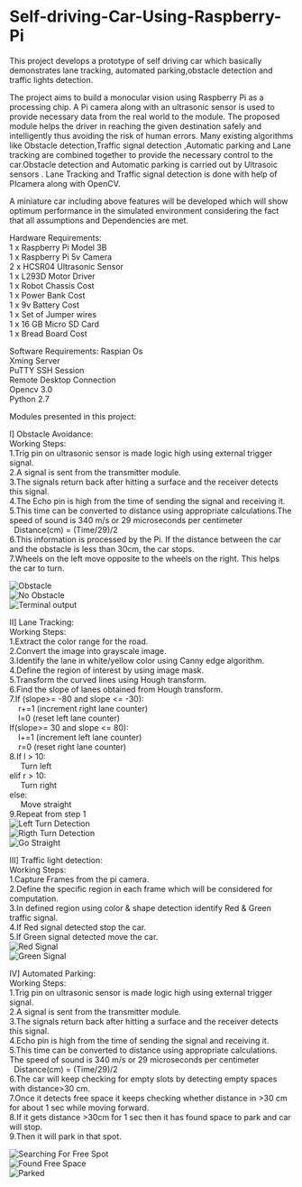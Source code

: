 # Self-driving-Car-Using-Raspberry-Pi
This project develops a prototype of self driving car which basically demonstrates lane tracking, automated parking,obstacle detection and traffic lights detection.

The project aims to build a monocular vision using Raspberry Pi as a processing chip. A Pi camera along with an ultrasonic sensor is used to provide necessary data from the real world to the module. The proposed module helps the driver in reaching the given destination safely and intelligently thus avoiding the risk of human errors. Many existing algorithms like  Obstacle detection,Traffic signal detection ,Automatic parking  and Lane tracking are combined together to provide the necessary control to the car.Obstacle detection and Automatic parking  is carried out by Ultrasoic sensors . Lane Tracking and Traffic signal detection is done with help of PIcamera along with OpenCV. 

 A miniature car including above features will be developed which will show optimum performance in the simulated environment considering the fact that all assumptions and Dependencies are met.
 
 Hardware Requirements:<br/>
 1 x Raspberry Pi Model 3B <br/>
 1 x Raspberry Pi 5v Camera <br/>
 2 x HCSR04 Ultrasonic Sensor <br/>
 1 x L293D Motor Driver <br/>
 1 x Robot Chassis Cost <br/>
 1 x Power Bank Cost <br/>
 1 x 9v Battery Cost <br/>
 1 x Set of Jumper wires <br/>
 1 x 16 GB Micro SD Card <br/>
 1 x  Bread Board Cost   <br/>
 
 
 Software Requirements:
 Raspian Os <br/>
 Xming Server <br/>
 PuTTY SSH Session <br/>
 Remote Desktop Connection <br/>
 Opencv 3.0 <br/>
 Python 2.7 <br/>
 
 Modules presented in this project:<br/>
 
 I] Obstacle Avoidance:<br/>
 Working Steps:<br/>
 1.Trig pin on ultrasonic sensor is made logic high using external trigger signal.<br/>
 2.A signal is sent from the transmitter module.<br/>
 3.The signals return back after hitting a surface and the receiver detects this signal.<br/>
 4.The Echo pin is high from the time of sending the signal and receiving it.<br/>
 5.This time can be converted to distance using appropriate calculations.The speed of sound is 340 m/s or 29 microseconds per centimeter<br/>
   &nbsp;&nbsp;Distance(cm) = (Time/29)/2<br/>
 6.This information is processed by the Pi. If the distance between the car and the obstacle is less than 30cm, the car stops.<br/>
 7.Wheels on the left move opposite to the wheels on the right. This helps the car to turn.<br/>
 
 ![Obstacle](https://www.papeeria.com/f/raw/obstacle.png?project_id=a926426ea9aa2141d68919410f7488e9&file_id=5b63a4ca263406746ea1a092484acb3b) <br/>
 ![No Obstacle](https://github.com/ishanambike/Self-driving-Car-Using-Raspberry-Pi/blob/master/Proj_images/No_obs.png)<br/>
 ![Terminal output](https://www.papeeria.com/f/raw/obst_ter.png?project_id=a926426ea9aa2141d68919410f7488e9&file_id=ef35b00e37691c1a362acf43c003fbb2)<br/>
 
 
 
 
 II] Lane Tracking:<br/>
 Working Steps:<br/>
 1.Extract the color range for the road.<br/>
 2.Convert the image into grayscale image.<br/>
 3.Identify the lane in white/yellow color using Canny edge algorithm.<br/>
 4.Define the region of interest by using image mask.<br/>
 5.Transform the curved lines using Hough transform.<br/>
 6.Find the slope of lanes obtained from Hough transform.<br/>
 7.If (slope>= -80 and slope <= -30):<br/>
      &nbsp;&nbsp;&nbsp;&nbsp;r+=1 (increment right lane counter)<br/>
      &nbsp;&nbsp;&nbsp;&nbsp;l=0 (reset left lane counter)<br/>
   If(slope>= 30 and slope <= 80):<br/>
      &nbsp;&nbsp;&nbsp;&nbsp;l+=1 (increment left lane counter)<br/>
      &nbsp;&nbsp;&nbsp;&nbsp;r=0 (reset right lane counter)<br/>
8.If l > 10:<br/>
   &nbsp;&nbsp;&nbsp;&nbsp; Turn left<br/>
  elif r > 10:<br/>
   &nbsp;&nbsp;&nbsp;&nbsp; Turn right<br/>
  else:<br/>
   &nbsp;&nbsp;&nbsp;&nbsp; Move straight <br/>
9.Repeat from step 1<br/>
![Left Turn Detection](https://www.papeeria.com/f/raw/left.png?project_id=a926426ea9aa2141d68919410f7488e9&file_id=844082b49a568ff6299de8a8c1d4184b)<br/>
![Rigth Turn Detection](https://www.papeeria.com/f/raw/right.png?project_id=a926426ea9aa2141d68919410f7488e9&file_id=0830918814f385ccb750b92aacf3d18d)<br/>
![Go Straight](https://www.papeeria.com/f/raw/straight.png?project_id=a926426ea9aa2141d68919410f7488e9&file_id=7e089dd46b5bcacfe924e91d0ed16e43)<br/>


III] Traffic light detection:<br/>
Working Steps:<br/>
1.Capture Frames from the pi camera.<br/>
2.Define the specific region in each frame which will be considered for computation.<br/>
3.In defined region using color & shape detection identify Red & Green traffic signal.<br/>
4.If Red signal detected stop the car.<br/>
5.If Green signal detected move the car.<br/>
![Red Signal](https://www.papeeria.com/f/raw/red_light.png?project_id=a926426ea9aa2141d68919410f7488e9&file_id=96303e6e913e5dfc79c716817b8371ec)<br/>
![Green Signal](https://www.papeeria.com/f/raw/green_light.png?project_id=a926426ea9aa2141d68919410f7488e9&file_id=09ae07def3a709fdb8655f20f738bf15)<br/>



IV] Automated Parking:<br/>
Working Steps:<br/>
1.Trig pin on ultrasonic sensor is made logic high using external trigger signal.<br/>
2.A signal is sent from the transmitter module.<br/>
3.The signals return back after hitting a surface and the receiver detects this signal.<br/>
4.Echo pin is high from the time of sending the signal and receiving it.<br/>
5.This time can be converted to distance using appropriate calculations.<br/>
      The speed of sound is 340 m/s or 29 microseconds per centimeter<br/>
      &nbsp;&nbsp;Distance(cm) = (Time/29)/2<br/>
6.The car will keep checking for empty slots by detecting empty spaces with distance>30 cm.<br/>
7.Once it detects free space it keeps checking whether distance in >30 cm for about 1 sec while moving forward.<br/>
8.If it gets distance >30cm for 1 sec then it has found space to park and car will stop.<br/>
9.Then it will park in that spot.<br/>

![Searching For Free Spot](https://www.papeeria.com/f/raw/parking1.png?project_id=a926426ea9aa2141d68919410f7488e9&file_id=a4061905d1f9dcaf5f8366a47ec32823)<br/>
![Found Free Space](https://www.papeeria.com/f/raw/park2.png?project_id=a926426ea9aa2141d68919410f7488e9&file_id=0cab6408434e5f332ea6a3ac88cc7a70)<br/>
![Parked](https://www.papeeria.com/f/raw/park3.png?project_id=a926426ea9aa2141d68919410f7488e9&file_id=709baca78feed22c46d9fc7c7e07b707)<br/>



 
 

